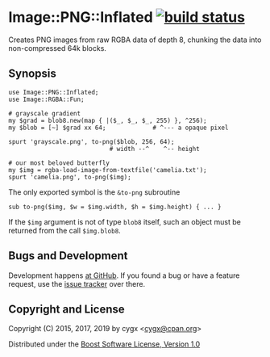 # Image::PNG::Inflated [![build status][TRAVISIMG]][TRAVIS]

Creates PNG images from raw RGBA data of depth 8, chunking the data into
non-compressed 64k blocks.


## Synopsis

```perl6
use Image::PNG::Inflated;
use Image::RGBA::Fun;

# grayscale gradient
my $grad = blob8.new(map { |($_, $_, $_, 255) }, ^256);
my $blob = [~] $grad xx 64;             # ^--- a opaque pixel

spurt 'grayscale.png', to-png($blob, 256, 64);
                            # width --^    ^-- height

# our most beloved butterfly
my $img = rgba-load-image-from-textfile('camelia.txt');
spurt 'camelia.png', to-png($img);
```

The only exported symbol is the `&to-png` subroutine

```perl6
sub to-png($img, $w = $img.width, $h = $img.height) { ... }
```

If the `$img` argument is not of type `blob8` itself, such an object must
be returned from the call `$img.blob8`.


## Bugs and Development

Development happens [at GitHub][SOURCE]. If you found a bug or have a feature
request, use the [issue tracker][ISSUES] over there.


## Copyright and License

Copyright (C) 2015, 2017, 2019 by cygx \<<cygx@cpan.org>\>

Distributed under the [Boost Software License, Version 1.0][LICENSE]


[TRAVIS]:       https://travis-ci.org/cygx/p6-image-png-inflated
[TRAVISIMG]:    https://travis-ci.org/cygx/p6-image-png-inflated.svg?branch=master
[SOURCE]:       https://github.com/cygx/p6-image-png-inflated
[ISSUES]:       https://github.com/cygx/p6-image-png-inflated/issues
[LICENSE]:      http://www.boost.org/LICENSE_1_0.txt
